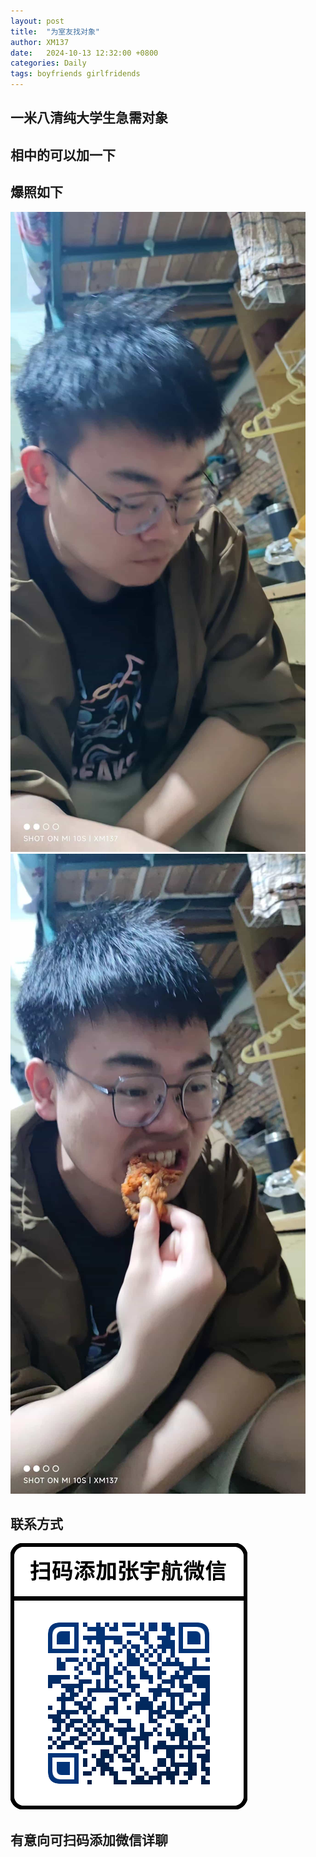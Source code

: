 ```yaml
---
layout: post
title:  "为室友找对象"
author: XM137
date:   2024-10-13 12:32:00 +0800
categories: Daily
tags: boyfriends girlfridends
---
```

## 一米八清纯大学生急需对象
## 相中的可以加一下

## 爆照如下
![](/assets/Daily-image/20240408/wx_20240408220058.jpg)
<br>
![](/assets/Daily-image/20240408/wx_20240408220112.jpg)
## 联系方式
![](/assets/Daily-image/20240408/httpsu.wechat.png)
## 有意向可扫码添加微信详聊